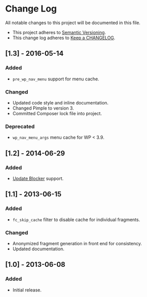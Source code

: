 # Change Log
All notable changes to this project will be documented in this file.

 - This project adheres to [Semantic Versioning](http://semver.org/).
 - This change log adheres to [Keep a CHANGELOG](http://keepachangelog.com/).

## [1.3] - 2016-05-14 

### Added
 - `pre_wp_nav_menu` support for menu cache.

### Changed
 - Updated code style and inline documentation.
 - Changed Pimple to version 3.
 - Committed Composer lock file into project.  

### Deprecated
 - `wp_nav_menu_args` menu cache for WP < 3.9.

## [1.2] - 2014-06-29

### Added
 - [Update Blocker](https://github.com/Rarst/update-blocker) support.

## [1.1] - 2013-06-15

### Added
 - `fc_skip_cache` filter to disable cache for individual fragments.

### Changed
 - Anonymized fragment generation in front end for consistency.
 - Updated documentation. 

## [1.0] - 2013-06-08

### Added
 - Initial release.
